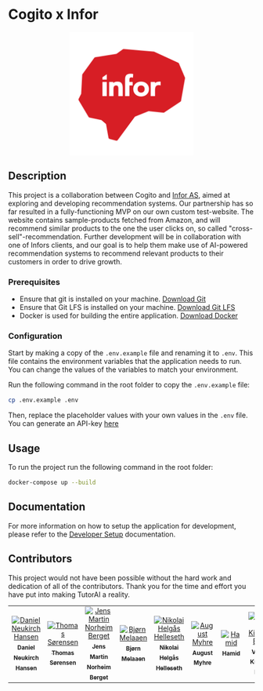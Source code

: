 # Cogito x Infor

<div align="center">
    <img src="docs/images/infor.png" width="50%" alt="Cogito Image" style="display: block; margin-left: auto; margin-right: auto;">
</div>

## Description

This project is a collaboration between Cogito and [Infor AS](https://www.infor.com/nordics), aimed at exploring and developing recommendation systems. Our partnership has so far resulted in a fully-functioning MVP on our own custom test-website. The website contains sample-products fetched from Amazon, and will recommend similar products to the one the user clicks on, so called "cross-sell"-recommendation. Further development will be in collaboration with one of Infors clients, and our goal is to help them make use of AI-powered recommendation systems to recommend relevant products to their customers in order to drive growth.


### Prerequisites
- Ensure that git is installed on your machine. [Download Git](https://git-scm.com/downloads) 
- Ensure that Git LFS is installed on your machine. [Download Git LFS](https://git-lfs.com)
- Docker is used for building the entire application. [Download Docker](https://www.docker.com/products/docker-desktop)



### Configuration
Start by making a copy of the `.env.example` file and renaming it to `.env`. This file contains the environment variables that the application needs to run. You can change the values of the variables to match your environment.

Run the following command in the root folder to copy the `.env.example` file:
```bash
cp .env.example .env
```
Then, replace the placeholder values with your own values in the `.env` file. You can generate an API-key [here](https://developers.google.com/custom-search/v1/introduction)

## Usage
To run the project run the following command in the root folder:

```bash
docker-compose up --build
```

## Documentation
For more information on how to setup the application for development, please refer to the [Developer Setup](docs/manuals/developer_setup.md) documentation.

## Contributors
This project would not have been possible without the hard work and dedication of all of the contributors. Thank you for the time and effort you have put into making TutorAI a reality.


<table align="center">
  <tr>
    <td align="center">
        <a href="https://github.com/Spiderpig02">
            <img src="https://github.com/Spiderpig02.png?size=100" width="100px;" alt="Daniel Neukirch Hansen"/><br />
            <sub><b>Daniel Neukirch Hansen</b></sub>
        </a>
    </td>
    <td align="center">
        <a href="https://github.com/thomsoren">
            <img src="https://github.com/thomsoren.png?size=100" width="100px;" alt="Thomas Sørensen"/><br />
            <sub><b>Thomas Sørensen</b></sub>
        </a>
    <td align="center">
        <a href="https://github.com/jmnorheim">
            <img src="https://github.com/jmnorheim.png?size=100" width="100px;" alt="Jens Martin Norheim Berget"/><br />
            <sub><b>Jens Martin Norheim Berget</b></sub>
        </a>
    <td align="center">
        <a href="https://github.com/bjorneme">
            <img src="https://github.com/bjorneme.png?size=100" width="100px;" alt="Bjørn Melaaen"/><br />
            <sub><b>Bjørn Melaaen</b></sub>
        </a>
    <td align="center">
        <a href="https://github.com/NikolaiHelleseth">
            <img src="https://github.com/NikolaiHelleseth.png?size=100" width="100px;" alt="Nikolai Helgås Helleseth"/><br />
            <sub><b>Nikolai Helgås Helleseth</b></sub>
        </a>
    <td align="center">
        <a href="https://github.com/09august">
            <img src="https://github.com/09august.png?size=100" width="100px;" alt="August Myhre"/><br />
            <sub><b>August Myhre</b></sub>
        </a>
    <td align="center">
        <a href="https://github.com/HamidOAI">
            <img src="https://github.com/HamidOAI.png?size=100" width="100px;" alt="Hamid"/><br />
            <sub><b>Hamid</b></sub>
        </a>
    <td align="center">
        <a href="https://github.com/Vebjorn999999999999999">
            <img src="https://github.com/Vebjorn999999999999999.png?size=100" width="100px;" alt="Vebjørn Kittelsen Bergh"/><br />
            <sub><b>Vebjørn Kittelsen Bergh</b></sub>
        </a>
    <td align="center">
        <a href="https://github.com/abdihake">
            <img src="https://github.com/abdihake.png?size=100" width="100px;" alt="Abdihakim Elmi"/><br />
            <sub><b>Abdihakim Elmi</b></sub>
        </a>
    </td>
  </tr>
</table>
